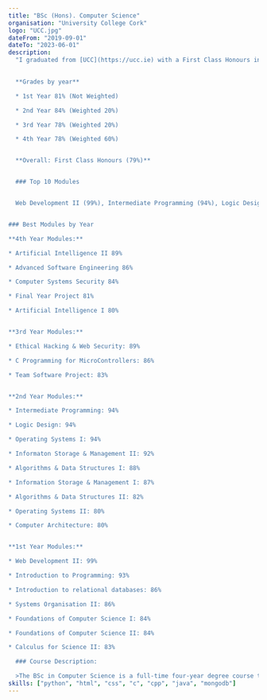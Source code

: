 ```yaml
---
title: "BSc (Hons). Computer Science"
organisation: "University College Cork"
logo: "UCC.jpg"
dateFrom: "2019-09-01"
dateTo: "2023-06-01"
description:
  "I graduated from [UCC](https://ucc.ie) with a First Class Honours in my Bachelor of Science (Honours) in Computer Science.
  

  **Grades by year**

  * 1st Year 81% (Not Weighted)

  * 2nd Year 84% (Weighted 20%)

  * 3rd Year 78% (Weighted 20%)

  * 4th Year 78% (Weighted 60%)


  **Overall: First Class Honours (79%)**


  ### Top 10 Modules


  Web Development II (99%), Intermediate Programming (94%), Logic Design (94%), Operating Systems I (94%) Introduction to Programming (93%), Information Storage & Management II (92%), AI II(89%), Ethical Hacking & Web Security (89%), Algorithms & Data Structures I (88%), Information Storage & Management I (87%)


### Best Modules by Year

**4th Year Modules:**

* Artificial Intelligence II 89%

* Advanced Software Engineering 86%

* Computer Systems Security 84%

* Final Year Project 81%

* Artificial Intelligence I 80%


**3rd Year Modules:**

* Ethical Hacking & Web Security: 89%

* C Programming for MicroControllers: 86%

* Team Software Project: 83%


**2nd Year Modules:**

* Intermediate Programming: 94%

* Logic Design: 94%

* Operating Systems I: 94%

* Informaton Storage & Management II: 92%

* Algorithms & Data Structures I: 88%

* Information Storage & Management I: 87%

* Algorithms & Data Structures II: 82%

* Operating Systems II: 80%

* Computer Architecture: 80%


**1st Year Modules:**

* Web Development II: 99%

* Introduction to Programming: 93%

* Introduction to relational databases: 86%

* Systems Organisation II: 86%

* Foundations of Computer Science I: 84%

* Foundations of Computer Science II: 84%

* Calculus for Science II: 83%

  ### Course Description:

  >The BSc in Computer Science is a full-time four-year degree course that encompasses all aspects of computer systems (both software and hardware) and ICT (information and communication technology), including software development, database technology, computer networks, operating systems, algorithms, security, web technology and applications. - [UCC.ie](https://www.ucc.ie/en/ck401/)"
skills: ["python", "html", "css", "c", "cpp", "java", "mongodb"]
---
```

